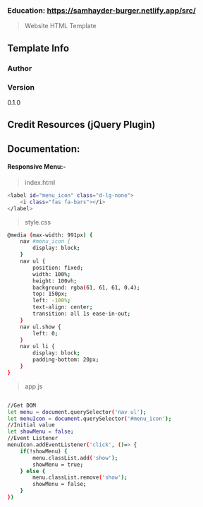 ### Education: https://samhayder-burger.netlify.app/src/

> Website HTML Template

## Template Info

### Author

### Version

0.1.0

## Credit Resources (jQuery Plugin)

## Documentation:

#### Responsive Menu:-

> index.html

```bash
<label id="menu_icon" class="d-lg-none">
    <i class="fas fa-bars"></i>
</label>
```

> style.css

```bash
@media (max-width: 991px) {
    nav #menu_icon {
        display: block;
    }
    nav ul {
        position: fixed;
        width: 100%;
        height: 100vh;
        background: rgba(61, 61, 61, 0.4);
        top: 150px;
        left: -100%;
        text-align: center;
        transition: all 1s ease-in-out;
    }
    nav ul.show {
        left: 0;
    }
    nav ul li {
        display: block;
        padding-bottom: 20px;
    }
}
```

> app.js

```bash

//Get DOM
let menu = document.querySelector('nav ul');
let menuIcon = document.querySelector('#menu_icon');
//Initial value
let showMenu = false;
//Event Listener
menuIcon.addEventListener('click', ()=> {
    if(!showMenu) {
        menu.classList.add('show');
        showMenu = true;
    } else {
        menu.classList.remove('show');
        showMenu = false;
    }
})
```
